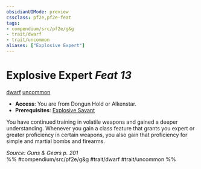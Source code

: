 ```yaml
---
obsidianUIMode: preview
cssclass: pf2e,pf2e-feat
tags:
- compendium/src/pf2e/g&g
- trait/dwarf
- trait/uncommon
aliases: ["Explosive Expert"]
---
```

# Explosive Expert  *Feat 13*  
[dwarf](/rules/traits/dwarf.md)  [uncommon](/rules/traits/uncommon.md)  

- **Access**: You are from Dongun Hold or Alkenstar.
- **Prerequisites**: [Explosive Savant](/compendium/feats/explosive-savant-g-g.md)

You have continued training in volatile weapons and gained a deeper understanding. Whenever you gain a class feature that grants you expert or greater proficiency in certain weapons, you also gain that proficiency for simple and martial bombs and firearms.

*Source: Guns & Gears p. 201*  
%% #compendium/src/pf2e/g&g #trait/dwarf #trait/uncommon %%